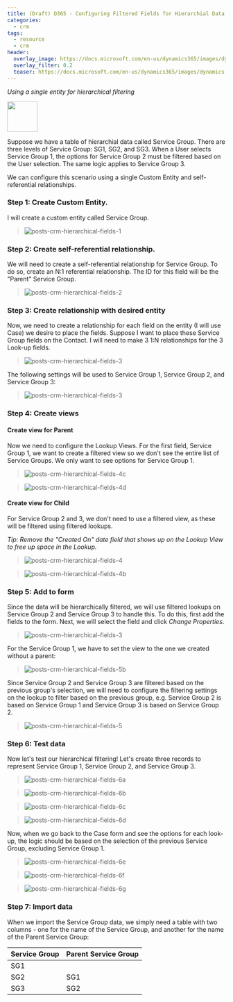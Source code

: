 ```yaml
---
title: (Draft) D365 - Configuring Filtered Fields for Hierarchial Data
categories:
  - crm
tags:
  - resource
  - crm
header:
  overlay_image: https://docs.microsoft.com/en-us/dynamics365/images/dynamics-whats-new.svg
  overlay_filter: 0.2
  teaser: https://docs.microsoft.com/en-us/dynamics365/images/dynamics-whats-new.svg
---
```


*Using a single entity for hierarchical filtering*

<img src="https://www.dqglobal.com/wp-content/uploads/2017/10/microsoft-dynamics-crm-365-icon.png" width="70">

Suppose we have a table of hierarchial data called Service Group. There are three levels of Service Group: SG1, SG2, and SG3. When a User selects Service Group 1, the options for Service Group 2 must be filtered based on the User selection. The same logic applies to Service Group 3.

We can configure this scenario using a single Custom Entity and self-referential relationships. 


### Step 1: Create Custom Entity.

I will create a custom entity called Service Group.

> ![posts-crm-hierarchical-fields-1](/images/posts-crm-hierarchical-fields-1.png)


### Step 2: Create self-referential relationship.

We will need to create a self-referential relationship for Service Group. To do so, create an N:1 referential relationship. The ID for this field will be the "Parent" Service Group. 

> ![posts-crm-hierarchical-fields-2](/images/posts-crm-hierarchical-fields-2.png)


### Step 3: Create relationship with desired entity

Now, we need to create a relationship for each field on the entity (I will use Case) we desire to place the fields. Suppose I want to place these Service Group fields on the Contact. I will need to make 3 1:N relationships for the 3 Look-up fields.

> ![posts-crm-hierarchical-fields-3](/images/posts-crm-hierarchical-fields-3.png)

The following settings will be used to Service Group 1, Service Group 2, and Service Group 3:

> ![posts-crm-hierarchical-fields-3](/images/posts-crm-hierarchical-fields-3b.png)
 

### Step 4: Create views

#### Create view for Parent

Now we need to configure the Lookup Views. For the first field, Service Group 1, we want to create a filtered view so we don't see the entire list of Service Groups. We only want to see options for Service Group 1.

> ![posts-crm-hierarchical-fields-4c](/images/posts-crm-hierarchical-fields-4c.png)

> ![posts-crm-hierarchical-fields-4d](/images/posts-crm-hierarchical-fields-4d.png)

#### Create view for Child

For Service Group 2 and 3, we don't need to use a filtered view, as these will be filtered using filtered lookups.

*Tip: Remove the "Created On" date field that shows up on the Lookup View to free up space in the Lookup.*

> ![posts-crm-hierarchical-fields-4](/images/posts-crm-hierarchical-fields-4.png)

> ![posts-crm-hierarchical-fields-4b](/images/posts-crm-hierarchical-fields-4b.png)



### Step 5: Add to form 

Since the data will be hierarchically filtered, we will use filtered lookups on Service Group 2 and Service Group 3 to handle this. To do this, first add the fields to the form. Next, we will select the field and click *Change Properties*.

> ![posts-crm-hierarchical-fields-3](/images/posts-crm-hierarchical-fields-3c.png)

For the Service Group 1, we have to set the view to the one we created without a parent:

> ![posts-crm-hierarchical-fields-5b](/images/posts-crm-hierarchical-fields-5b.png)

Since Service Group 2 and Service Group 3 are filtered based on the previous group's selection, we will need to configure the filtering settings on the lookup to filter based on the previous group, e.g. Service Group 2 is based on Service Group 1 and Service Group 3 is based on Service Group 2.

> ![posts-crm-hierarchical-fields-5](/images/posts-crm-hierarchical-fields-5.png)


### Step 6: Test data

Now let's test our hierarchical filtering! Let's create three records to represent Service Group 1, Service Group 2, and Service Group 3. 

> ![posts-crm-hierarchical-fields-6a](/images/posts-crm-hierarchical-fields-6.png)

> ![posts-crm-hierarchical-fields-6b](/images/posts-crm-hierarchical-fields-6b.png)

> ![posts-crm-hierarchical-fields-6c](/images/posts-crm-hierarchical-fields-6c.png)

> ![posts-crm-hierarchical-fields-6d](/images/posts-crm-hierarchical-fields-6d.png)

Now, when we go back to the Case form and see the options for each look-up, the logic should be based on the selection of the previous Service Group, excluding Service Group 1.

> ![posts-crm-hierarchical-fields-6e](/images/posts-crm-hierarchical-fields-6e.png)

> ![posts-crm-hierarchical-fields-6f](/images/posts-crm-hierarchical-fields-6f.png)

> ![posts-crm-hierarchical-fields-6g](/images/posts-crm-hierarchical-fields-6g.png)


### Step 7: Import data

When we import the Service Group data, we simply need a table with two columns - one for the name of the Service Group, and another for the name of the Parent Service Group:

Service Group | Parent Service Group
-- | -- 
SG1 | <blank>
SG2 | SG1
SG3 | SG2

